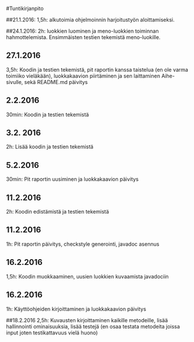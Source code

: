 #Tuntikirjanpito

##21.1.2016:
1,5h: alkutoimia ohjelmoinnin harjoitustyön aloittamiseksi.

##24.1.2016:
2h: luokkien luominen ja meno-luokkien toiminnan hahmottelemista. Ensimmäisten testien tekemistä meno-luokille.

## 27.1.2016
3,5h: Koodin ja testien tekemistä, pit raportin kanssa taistelua (en ole varma toimiiko vieläkään), luokkakaavion piirtäminen ja sen laittaminen Aihe-sivulle, sekä README.md päivitys

## 2.2.2016
30min: Koodin ja testien tekemistä

## 3.2. 2016
2h: Lisää koodin ja testien tekemistä

## 5.2.2016
30min: Pit raportin uusiminen ja luokkakaavion päivitys

## 11.2.2016
2h: Koodin edistämistä ja testien tekemistä

## 11.2.2016
1h: Pit raportin päivitys, checkstyle generointi, javadoc asennus

## 16.2.2016
1,5h: Koodin muokkaaminen, uusien luokkien kuvaamista javadociin

## 16.2.2016
1h: Käyttöohjeiden kirjoittaminen ja luokkakaavion päivitys

##18.2.2016
2,5h: Kuvausten kirjoittaminen kaikille metodeille, lisää hallinnointi ominaisuuksia, lisää testejä (en osaa testata metodeita joissa input joten testikattavuus vielä huono)

